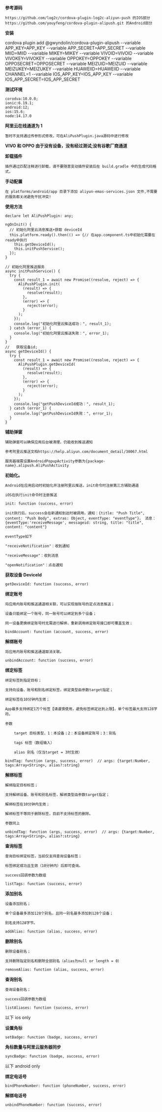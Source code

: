 **参考源码**

    https://github.com/log2c/cordova-plugin-log2c-aliyun-push 的IOS部分
    https://github.com/youyfeng/cordova-plugin-alipush.git 的Android部分

**安装**

cordova plugin add @gwyndolin/cordova-plugin-alipush --variable APP_KEY=APP_KEY --variable APP_SECRET=APP_SECRET --variable MIID=MIID --variable MIKEY=MIKEY --variable VIVOID=VIVOID --variable VIVOKEY=VIVOKEY --variable OPPOKEY=OPPOKEY --variable OPPOSECRET=OPPOSECRET --variable MEIZUID=MEIZUID --variable MEIZUKEY=MEIZUKEY --variable HUAWEIID=HUAWEIID --variable CHANNEL=1 --variable IOS_APP_KEY=IOS_APP_KEY --variable IOS_APP_SECRET=IOS_APP_SECRET

**测试环境**

    corodva:10.0.0;
    ionic:6.19.1;
    android:12;
    ios:15.6;
    node:14.17.0

**阿里云在线通道为 1**

    暂时不支持通过传参形式修改，可在AliPushPlugin.java源码中进行修改

**VIVO 和 OPPO 由于没有设备，没有经过测试;没有谷歌厂商通道**

**卸载插件**

    插件通过匹配注释进行卸载，请不要随意变动插件安装后在 build.gradle 中的生成代码格式，

**手动配置**

    在 platforms/android/app 目录下添加 aliyun-emas-services.json 文件,不需要的服务都关闭避免干扰冲突!

**使用方法**

    declare let AliPushPlugin: any;

    ngOnInit() {
      // 初始化阿里云消息推送+获取 deviceId
      this.platform.ready().then(() => {// 在app.component.ts中初始化需要在ready中执行
        this.getDeviceId();
        this.initPushService();
      });
    }

    // 初始化阿里推送服务
    async initPushService() {
      try {
        const result_1 = await new Promise((resolve, reject) => {
          AliPushPlugin.init(
            (result) => {
              resolve(result);
            },
            (error) => {
              reject(error);
            }
          );
        });
        console.log("初始化阿里云推送成功：", result_1);
      } catch (error_1) {
        console.log("初始化阿里云推送失败：", error_1);
      }
    }
    //   获取设备id;
    async getDeviceId() {
      try {
        const result_1 = await new Promise((resolve, reject) => {
          AliPushPlugin.getDeviceId(
            (result) => {
              resolve(result);
            },
            (error) => {
              reject(error);
            }
          );
        });
        console.log("getPushDeviceId成功：", result_1);
      } catch (error_1) {
        console.log("getPushDeviceId失败：", error_1);
      }
    }

**辅助弹窗**

    辅助弹窗可以确保应用后台被清理，仍能收到推送通知

    参考阿里云推送文档https://help.aliyun.com/document_detail/30067.html

    服务器端需设置AndroidPopupActivity参数为{package-name}.alipush.AliPushActivity

**初始化。**

    Android在应用启动时初始化并注册阿里云推送，init命令时注册第三方辅助通道

    iOS在执行init命令时注册推送

    init: function (success, error)

    init执行后，success会在新通知到达时被调用，通知：{title: "Push Title", content: "Push Body", extras: Object, eventType: "eventType"}， 消息：{eventType:'receiveMessage', messageid: string, title: "title", content: "content"}

    eventType如下

    "receiveNotification"：收到通知

    "receiveMessage"：收到消息

    "openNotification"：点击通知

**获取设备 DeviceId**

    getDeviceId: function (success, error)

**绑定账号**

    将应用内账号和推送通道相关联，可以实现按账号的定点消息推送；

    设备只能绑定一个账号，同一账号可以绑定到多个设备；

    同一设备更换绑定账号时无需进行解绑，重新调用绑定账号接口即可覆盖生效；

    bindAccount: function (account, success, error)

**解绑账号**

    将应用内账号和推送通道取消关联。

    unbindAccount: function (success, error)

**绑定标签**

    绑定标签到指定目标；

    支持向设备、账号和别名绑定标签，绑定类型由参数target指定；

    绑定标签在10分钟内生效；

    App最多支持绑定1万个标签【请谨慎使用，避免标签绑定达到上限】，单个标签最大支持128字符。

    参数

        target 目标类型，1：本设备；2：本设备绑定账号；3：别名

        tags 标签（数组输入）

        alias 别名（仅当target = 3时生效）

    bindTag: function (args, success, error)  // args: {target:Number, tags:Array<String>, alias?:string}

**解绑标签**

    解绑指定目标标签；

    支持解绑设备、账号和别名标签，解绑类型由参数target指定；

    解绑标签在10分钟内生效；

    解绑标签不等同于删除标签，目前不支持标签的删除。

    参数同上

    unbindTag: function (args, success, error)  // args: {target:Number, tags:Array<String>, alias?:string}

**查询标签**

    查询目标绑定标签，当前仅支持查询设备标签；

    标签绑定成功且生效（10分钟内）后即可查询。

    success回调参数为数组

    listTags: function (success, error)

**添加别名**

    设备添加别名；

    单个设备最多添加128个别名，且同一别名最多添加到128个设备；

    别名支持128字节。

    addAlias: function (alias, success, error)

**删除别名**

    删除设备别名；

    支持删除指定别名和删除全部别名（alias为null or length = 0）

    removeAlias: function (alias, success, error)

**查询别名**

    查询设备别名；

    success回调参数为数组

    listAliases: function (success, error)

以下 ios only

**设置角标**

    setBadge: function (badge, success, error)

**角标数量与阿里云服务器同步**

    syncBadge: function (badge, success, error)

以下 android only

**绑定电话号**

    bindPhoneNumber: function (phoneNumber, success, error)

**解绑电话号**

    unbindPhoneNumber: function (success, error)
